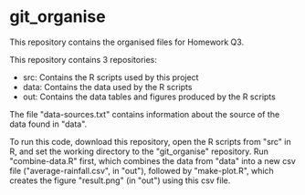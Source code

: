 # git_organise

This repository contains the organised files for Homework Q3.

This repository contains 3 repositories:
- src: Contains the R scripts used by this project
- data: Contains the data used by the R scripts
- out: Contains the data tables and figures produced by the R scripts

The file "data-sources.txt" contains information about the source of the data found in "data".

To run this code, download this repository, open the R scripts from "src" in R, and set the working directory to the "git_organise" repository. Run "combine-data.R" first, which combines the data from "data" into a new csv file ("average-rainfall.csv", in "out"), followed by "make-plot.R", which creates the figure "result.png" (in "out") using this csv file.
